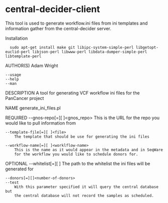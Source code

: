 # central-decider-client
This tool is used to generate workflow.ini files from ini templates and information gather from the central-decider server. 

Installation

      sudo apt-get install make git libipc-system-simple-perl libgetopt-euclid-perl libjson-perl libwww-perl libdata-dumper-simple-perl libtemplate-perl 

AUTHOR(S)
    Adam Wright

    --usage
    --help
    --man

DESCRIPTION
    A tool for generating VCF workflow ini files for the PanCancer project

NAME
    generate_ini_files.pl

REQUIRED
    --gnos-repo[=][ ]<gnos_repo>
        This is the URL for the repo you would like to pull information from

    --template-file[=][ ]<file>
        The template that should be use for generating the ini files

    --workflow-name[=][ ]<worklflow-name>
        This is the name as it would appear in the metadata and in SeqWare
        for the workflow you would like to schedule donors for.

OPTIONAL
    --whitelist[=][ ]<whitelist-file>
        The path to the whitelist the ini files will be generated for

    --donors[=][]<number-of-donors>
    --test
        With this parameter specified it will query the central database but
        the central database will not record the samples as scheduled.

